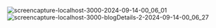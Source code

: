 
![screencapture-localhost-3000-2024-09-14-00_06_01](https://github.com/user-attachments/assets/f1ce899a-475d-48b1-b3de-11ee43013f55)
![screencapture-localhost-3000-blogDetails-2-2024-09-14-00_06_27](https://github.com/user-attachments/assets/fa2cae63-f8f9-48bd-b168-0593c9c39787)
